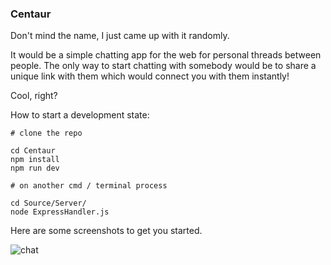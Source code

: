### Centaur
Don't mind the name, I just came up with it randomly.

It would be a simple chatting app for the web for personal threads between people. The only way
to start chatting with somebody would be to share a unique link with them which would connect you
with them instantly!

Cool, right?

How to start a development state:
```
# clone the repo

cd Centaur
npm install
npm run dev

# on another cmd / terminal process

cd Source/Server/
node ExpressHandler.js
```

Here are some screenshots to get you started.

![chat](https://i.imgur.com/aNsTut1.png)